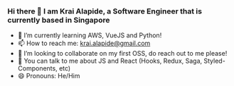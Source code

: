 ### Hi there 👋 I am Krai Alapide, a Software Engineer that is currently based in Singapore
- 🌱 I’m currently learning AWS, VueJS and Python!
- 📫 How to reach me: krai.alapide@gmail.com
- 👯 I’m looking to collaborate on my first OSS, do reach out to me please!
- 💬 You can talk to me about JS and React (Hooks, Redux, Saga, Styled-Components, etc)
- 😄 Pronouns: He/Him 
<!--
**kraiyons/kraiyons** is a ✨ _special_ ✨ repository because its `README.md` (this file) appears on your GitHub profile.

Here are some ideas to get you started:


- 👯 I’m looking to collaborate on ...
- 🤔 I’m looking for help with ...
- 💬 Ask me about ...
- 📫 How to reach me: ...
- 😄 Pronouns: ...
- ⚡ Fun fact: ...
-->
